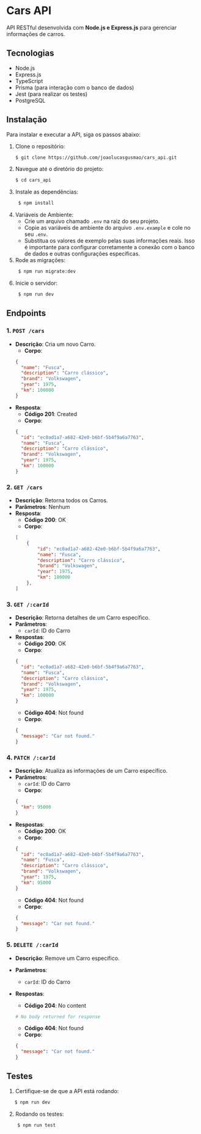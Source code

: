# Cars API

API RESTful desenvolvida com **Node.js e Express.js** para gerenciar informações de carros.

## Tecnologias

- Node.js
- Express.js
- TypeScript
- Prisma (para interação com o banco de dados)
- Jest (para realizar os testes)
- PostgreSQL

## Instalação

Para instalar e executar a API, siga os passos abaixo:

1. Clone o repositório:
   ```bash
   $ git clone https://github.com/joaolucasgusmao/cars_api.git
   ```
2. Navegue até o diretório do projeto:
   ```bash
   $ cd cars_api
   ```
3. Instale as dependências:
   ```bash
    $ npm install
   ```
4. Variáveis de Ambiente:
   - Crie um arquivo chamado `.env` na raiz do seu projeto.
   - Copie as variáveis de ambiente do arquivo `.env.example` e cole no seu `.env`.
   - Substitua os valores de exemplo pelas suas informações reais. Isso é importante para configurar corretamente a conexão com o banco de dados e outras configurações específicas.
5. Rode as migrações:
   ```bash
    $ npm run migrate:dev
   ```
6. Inicie o servidor:
   ```bash
    $ npm run dev
   ```
   
## Endpoints

### 1. `POST /cars`

- **Descrição**: Cria um novo Carro.
  - **Corpo**:
  ```json
  {
    "name": "Fusca",
    "description": "Carro clássico",
    "brand": "Volkswagen",
    "year": 1975,
    "km": 100000
  }
  ```
- **Resposta**:
  - **Código 201**: Created
  - **Corpo**:
  ```json
  {
    "id": "ec0ad1a7-a682-42e0-b6bf-5b4f9a6a7763",
    "name": "Fusca",
    "description": "Carro clássico",
    "brand": "Volkswagen",
    "year": 1975,
    "km": 100000
  }
  ```

### 2. `GET /cars`

- **Descrição**: Retorna todos os Carros.
- **Parâmetros**: Nenhum
- **Resposta**:
  - **Código 200**: OK
  - **Corpo**:
  ```json
  [
      {
          "id": "ec0ad1a7-a682-42e0-b6bf-5b4f9a6a7763",
          "name": "Fusca",
          "description": "Carro clássico",
          "brand": "Volkswagen",
          "year": 1975,
          "km": 100000
      },
  ]
  ```

### 3. `GET /:carId`

- **Descrição**: Retorna detalhes de um Carro específico.
- **Parâmetros**:
  - `carId`: ID do Carro
- **Respostas**:
  - **Código 200**: OK
  - **Corpo**:
  ```json
  {
    "id": "ec0ad1a7-a682-42e0-b6bf-5b4f9a6a7763",
    "name": "Fusca",
    "description": "Carro clássico",
    "brand": "Volkswagen",
    "year": 1975,
    "km": 100000
  }
  ```
  - **Código 404**: Not found
  - **Corpo**:
  ```json
  {
    "message": "Car not found."
  }
  ```

### 4. `PATCH /:carId`

- **Descrição**: Atualiza as informações de um Carro específico.
- **Parâmetros**:
  - `carId`: ID do Carro
  - **Corpo**:
  ```json
  {
    "km": 95000
  }
  ```
- **Respostas**:
  - **Código 200**: OK
  - **Corpo**:
  ```json
  {
    "id": "ec0ad1a7-a682-42e0-b6bf-5b4f9a6a7763",
    "name": "Fusca",
    "description": "Carro clássico",
    "brand": "Volkswagen",
    "year": 1975,
    "km": 95000
  }
  ```
  - **Código 404**: Not found
  - **Corpo**:
  ```json
  {
    "message": "Car not found."
  }
  ```

### 5. `DELETE /:carId`

- **Descrição**: Remove um Carro específico.
- **Parâmetros**:
  - `carId`: ID do Carro
- **Respostas**:

  - **Código 204**: No content

  ```bash
  # No body returned for response
  ```

  - **Código 404**: Not found
  - **Corpo**:

  ```json
  {
    "message": "Car not found."
  }
  ```

## Testes

1. Certifique-se de que a API está rodando:
 ```bash
    $ npm run dev
   ```
2. Rodando os testes:
```bash
    $ npm run test
   ```
